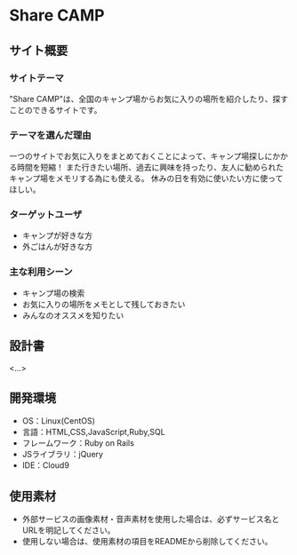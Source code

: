 # Share CAMP

## サイト概要
### サイトテーマ
"Share CAMP"は、全国のキャンプ場からお気に入りの場所を紹介したり、探すことのできるサイトです。

### テーマを選んだ理由
一つのサイトでお気に入りをまとめておくことによって、キャンプ場探しにかかる時間を短縮！
また行きたい場所、過去に興味を持ったり、友人に勧められたキャンプ場をメモリする為にも使える。
休みの日を有効に使いたい方に使ってほしい。

### ターゲットユーザ
- キャンプが好きな方
- 外ごはんが好きな方

### 主な利用シーン
- キャンプ場の検索
- お気に入りの場所をメモとして残しておきたい
- みんなのオススメを知りたい

## 設計書
<...>

## 開発環境
- OS：Linux(CentOS)
- 言語：HTML,CSS,JavaScript,Ruby,SQL
- フレームワーク：Ruby on Rails
- JSライブラリ：jQuery
- IDE：Cloud9

## 使用素材
- 外部サービスの画像素材・音声素材を使用した場合は、必ずサービス名とURLを明記してください。
- 使用しない場合は、使用素材の項目をREADMEから削除してください。
